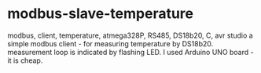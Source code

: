 # modbus-slave-temperature
modbus, client, temperature, atmega328P, RS485, DS18b20, C, avr studio
a simple modbus client - for measuring temperature by DS18b20. measurement loop is indicated by flashing LED. 
I used Arduino UNO board - it is cheap.
